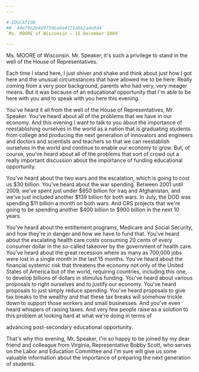 ```yaml
---
---

# EDUCATION
## `48ef962e4d9759ba6e4371abb2a4e9d4`
`Ms. MOORE of Wisconsin — 15 December 2009`

---
```



Ms. MOORE of Wisconsin. Mr. Speaker, it's such a privilege to stand 
in the well of the House of Representatives.

Each time I stand here, I just shiver and shake and think about just 
how I got here and the unusual circumstances that have allowed me to be 
here. Really coming from a very poor background, parents who had very, 
very meager means. But it was because of an educational opportunity 
that I'm able to be here with you and to speak with you here this 
evening.

You've heard it all from the well of the House of Representatives, 
Mr. Speaker. You've heard about all of the problems that we have in our 
economy. And this evening I want to talk to you about the importance of 
reestablishing ourselves in the world as a nation that is graduating 
students from college and producing the next generation of innovators 
and engineers and doctors and scientists and teachers so that we can 
reestablish ourselves in the world and continue to enable our economy 
to grow. But, of course, you've heard about all of the problems that 
sort of crowd out a really important discussion about the importance of 
funding educational opportunity.

You've heard about the two wars and the escalation, which is going to 
cost us $30 billion. You've heard about the war spending. Between 2001 
until 2009, we've spent just under $950 billion for Iraq and 
Afghanistan, and we've just included another $139 billion for both 
wars. In July, the DOD was spending $11 billion a month on both wars. 
And CRS projects that we're going to be spending another $400 billion 
to $900 billion in the next 10 years.

You've heard about the entitlement programs, Medicare and Social 
Security, and how they're in danger and how we have to fund that. 
You've heard about the escalating health care costs consuming 20 cents 
of every consumer dollar in the so-called takeover by the government of 
health care. You've heard about the great recession where as many as 
700,000 jobs were lost in a single month in the last 15 months. You've 
heard about the financial systemic risk that threatens the economy not 
only of the United States of America but of the world, requiring 
countries, including this one, to develop billions of dollars in 
stimulus funding. You've heard about various proposals to right 
ourselves and to justify our economy. You've heard proposals to just 
simply reduce spending. You've heard proposals to give tax breaks to 
the wealthy and that these tax breaks will somehow trickle down to 
support those workers and small businesses. And you've even heard 
whispers of raising taxes. And very few people raise as a solution to 
this problem at looking hard at what we're doing in terms of


advancing post-secondary educational opportunity.

That's why this evening, Mr. Speaker, I'm so happy to be joined by my 
dear friend and colleague from Virginia, Representative Bobby Scott, 
who serves on the Labor and Education Committee and I'm sure will give 
us some valuable information about the importance of preparing the next 
generation of students.